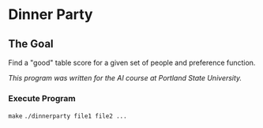 # Dinner Party

## The Goal
Find a "good" table score for a given set of people and preference function.

*This program was written for the AI course at Portland State University.*

### Execute Program
`make`
`./dinnerparty file1 file2 ...`
